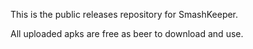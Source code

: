 This is the public releases repository for SmashKeeper. 

All uploaded apks are free as beer to download and use. 
